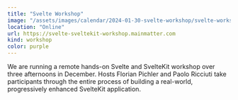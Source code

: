 ```yaml
---
title: "Svelte Workshop"
image: "/assets/images/calendar/2024-01-30-svelte-workshop/svelte-workshop.jpg"
location: "Online"
url: https://svelte-sveltekit-workshop.mainmatter.com
kind: workshop
color: purple
---
```


We are running a remote hands-on Svelte and SvelteKit workshop over three
afternoons in December. Hosts Florian Pichler and Paolo Ricciuti take
participants through the entire process of building a real-world, progressively
enhanced SvelteKit application.
